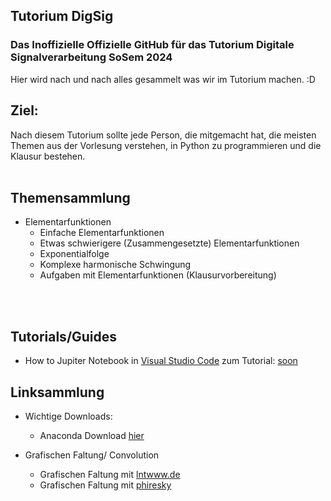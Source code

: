 ## Tutorium DigSig
### Das Inoffizielle Offizielle GitHub für das Tutorium Digitale Signalverarbeitung SoSem 2024
  Hier wird nach und nach alles gesammelt was wir im Tutorium machen. :D

## Ziel:
  Nach diesem Tutorium sollte jede Person, die mitgemacht hat, die meisten Themen aus der Vorlesung verstehen, in Python zu programmieren und die Klausur bestehen.
<br>
<br>

## Themensammlung
  - Elementarfunktionen
    - Einfache Elementarfunktionen
    - Etwas schwierigere (Zusammengesetzte) Elementarfunktionen
    - Exponentialfolge
    - Komplexe harmonische Schwingung
    - Aufgaben mit Elementarfunktionen (Klausurvorbereitung)
<br>
<br>

## Tutorials/Guides
  - How to Jupiter Notebook in [Visual Studio Code](https://code.visualstudio.com/) zum Tutorial: [soon](https://www.hs-emden-leer.de/)



## Linksammlung
  - Wichtige Downloads:
    - Anaconda Download [hier](https://www.anaconda.com/download)
 
  - Grafischen Faltung/ Convolution
    - Grafischen Faltung mit [lntwww.de](https://www.lntwww.de/lnt_applets/convolution/)
    - Grafischen Faltung mit [phiresky](https://phiresky.github.io/convolution-demo/) 
